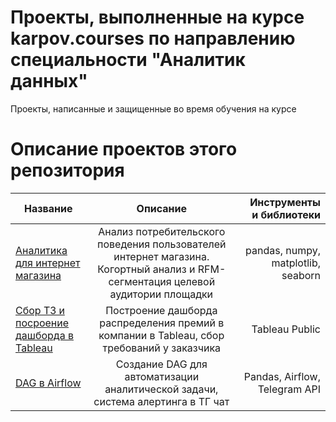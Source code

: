 # Проекты, выполненные на курсе karpov.courses по направлению специальности "Аналитик данных"
Проекты, написанные и защищенные во время обучения на курсе
# Описание проектов этого репозитория
| Название | Описание | Инструменты и библиотеки |
|----------------|:---------:|----------------:|
| [Аналитика для интернет магазина](https://github.com/lllllllleo495/analytics-projects/tree/main/%D0%90%D0%BD%D0%B0%D0%BB%D0%B8%D1%82%D0%B8%D0%BA%D0%B0%20%D0%B4%D0%BB%D1%8F%20%D0%B8%D0%BD%D1%82%D0%B5%D1%80%D0%BD%D0%B5%D1%82%20%D0%BC%D0%B0%D0%B3%D0%B0%D0%B7%D0%B8%D0%BD%D0%B0) | Анализ потребительского поведения пользователей интернет магазина. Когортный анализ и RFM-сегментация целевой аудитории площадки| pandas, numpy, matplotlib, seaborn |
| [Сбор ТЗ и посроение дашборда в Tableau](https://github.com/lllllllleo495/analytics-projects/tree/main/%D0%A1%D0%B1%D0%BE%D1%80%20%D0%A2%D0%97%20%D0%B8%20%D0%BF%D0%BE%D1%81%D1%82%D1%80%D0%BE%D0%B5%D0%BD%D0%B8%D0%B5%20%D0%B4%D0%B0%D1%88%D0%B1%D0%BE%D1%80%D0%B4%D0%B0%20%D0%B2%20Tableau) |  Построение дашборда распределения премий в компании в Tableau, сбор требований у заказчика | Tableau Public |
| [DAG в Airflow](https://github.com/lllllllleo495/analytics-projects/tree/main/DAG%20%D0%B2%20Airflow) | Создание DAG для автоматизации аналитической задачи, система алертинга в ТГ чат | Pandas, Airflow, Telegram API |
